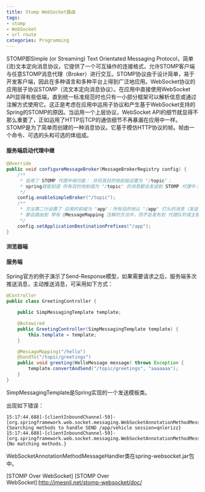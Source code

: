 ```yaml
---
title: Stomp WebSocket路由
tags:
- stomp
- WebSocket
- url route
categories: Programming
---
```


STOMP即Simple (or Streaming) Text Orientated Messaging Protocol，简单(流)文本定向消息协议，它提供了一个可互操作的连接格式，允许STOMP客户端与任意STOMP消息代理（Broker）进行交互。STOMP协议由于设计简单，易于开发客户端，因此在多种语言和多种平台上得到广泛地应用。WebSocket协议的应用层子协议STOMP（流文本定向消息协议）。在应用中直接使用WebSocket API显得有些低端，直到统一标准规范时也只有一小部分框架可以解析信息或通过注解方式使用它。这正是考虑在应用中运用子协议和产生基于WebSocket支持的Spring的STOMP的原因。当运用一个上层协议，WebSocket API的细节就显得不那么重要了，正如运用了HTTP后TCP的通信细节不再暴漏在应用中一样。STOMP是为了简单而创建的一种消息协议。它基于模仿HTTP协议的帧。帧由一个命令、可选的头和可选的体组成。

<!-- more -->

#### 服务端启动代理中继

```Java
@Override
public void configureMessageBroker(MessageBrokerRegistry config) {
    /**
     * 启用了 STOMP 代理中继功能： 并将其目的地前缀设置为 "/topic"；
     * spring就能知道 所有目的地前缀为 "/topic" 的消息都会发送到 STOMP 代理中；
     */
    config.enableSimpleBroker("/topic");
    /**
     * 方法第二行设置了 应用的前缀为 "app"：所有目的地以 "/app" 打头的消息（发送消息url not 连接url）
     * 都会路由到 带有 @MessageMapping 注解的方法中，而不会发布到 代理队列或主题中；
     */
    config.setApplicationDestinationPrefixes("/app");
}
```


#### 浏览器端



#### 服务端

Spring官方的例子演示了Send-Response模型，如果需要请求之后，服务端多次推送消息，主动推送消息，可采用如下方式：

```Java
@Controller
public class GreetingController {

    public SimpMessagingTemplate template;

    @Autowired
    public GreetingController(SimpMessagingTemplate template) {
        this.template = template;
    }

    @MessageMapping("/hello")
    @SendTo("/topic/greetings")
    public void greeting(HelloMessage message) throws Exception {
        template.convertAndSend("/topic/greetings", "aaaaaaa");
    }
}
```

SimpMessagingTemplate是Spring实现的一个发送模板类。

出现如下错误：

```
15:17:44.688]-[clientInboundChannel-59]-[org.springframework.web.socket.messaging.WebSocketAnnotationMethodMessageHandler]-{Searching methods to handle SEND /app/vehicle session=qnlerizz}
15:17:44.688]-[clientInboundChannel-59]-[org.springframework.web.socket.messaging.WebSocketAnnotationMethodMessageHandler]-{No matching methods.}
```

WebSocketAnnotationMethodMessageHandler类在spring-websocket.jar包中。


[STOMP Over WebSocket]
[STOMP Over WebSocket]:http://jmesnil.net/stomp-websocket/doc/
